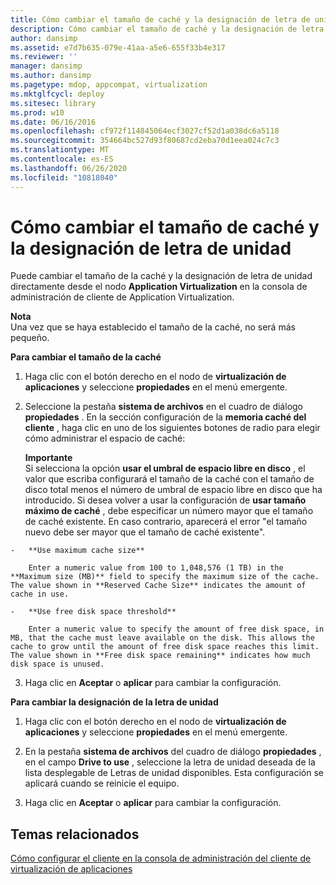 ```yaml
---
title: Cómo cambiar el tamaño de caché y la designación de letra de unidad
description: Cómo cambiar el tamaño de caché y la designación de letra de unidad
author: dansimp
ms.assetid: e7d7b635-079e-41aa-a5e6-655f33b4e317
ms.reviewer: ''
manager: dansimp
ms.author: dansimp
ms.pagetype: mdop, appcompat, virtualization
ms.mktglfcycl: deploy
ms.sitesec: library
ms.prod: w10
ms.date: 06/16/2016
ms.openlocfilehash: cf972f114845064ecf3027cf52d1a038dc6a5118
ms.sourcegitcommit: 354664bc527d93f80687cd2eba70d1eea024c7c3
ms.translationtype: MT
ms.contentlocale: es-ES
ms.lasthandoff: 06/26/2020
ms.locfileid: "10818040"
---
```

# Cómo cambiar el tamaño de caché y la designación de letra de unidad


Puede cambiar el tamaño de la caché y la designación de letra de unidad directamente desde el nodo **Application Virtualization** en la consola de administración de cliente de Application Virtualization.

**Nota**  
Una vez que se haya establecido el tamaño de la caché, no será más pequeño.



**Para cambiar el tamaño de la caché**

1.  Haga clic con el botón derecho en el nodo de **virtualización de aplicaciones** y seleccione **propiedades** en el menú emergente.

2.  Seleccione la pestaña **sistema de archivos** en el cuadro de diálogo **propiedades** . En la sección configuración de la **memoria caché del cliente** , haga clic en uno de los siguientes botones de radio para elegir cómo administrar el espacio de caché:

    **Importante**  
    Si selecciona la opción **usar el umbral de espacio libre en disco** , el valor que escriba configurará el tamaño de la caché con el tamaño de disco total menos el número de umbral de espacio libre en disco que ha introducido. Si desea volver a usar la configuración de **usar tamaño máximo de caché** , debe especificar un número mayor que el tamaño de caché existente. En caso contrario, aparecerá el error "el tamaño nuevo debe ser mayor que el tamaño de caché existente".



~~~
-   **Use maximum cache size**

    Enter a numeric value from 100 to 1,048,576 (1 TB) in the **Maximum size (MB)** field to specify the maximum size of the cache. The value shown in **Reserved Cache Size** indicates the amount of cache in use.

-   **Use free disk space threshold**

    Enter a numeric value to specify the amount of free disk space, in MB, that the cache must leave available on the disk. This allows the cache to grow until the amount of free disk space reaches this limit. The value shown in **Free disk space remaining** indicates how much disk space is unused.
~~~

3. Haga clic en **Aceptar** o **aplicar** para cambiar la configuración.

**Para cambiar la designación de la letra de unidad**

1.  Haga clic con el botón derecho en el nodo de **virtualización de aplicaciones** y seleccione **propiedades** en el menú emergente.

2.  En la pestaña **sistema de archivos** del cuadro de diálogo **propiedades** , en el campo **Drive to use** , seleccione la letra de unidad deseada de la lista desplegable de Letras de unidad disponibles. Esta configuración se aplicará cuando se reinicie el equipo.

3.  Haga clic en **Aceptar** o **aplicar** para cambiar la configuración.

## Temas relacionados


[Cómo configurar el cliente en la consola de administración del cliente de virtualización de aplicaciones](how-to-configure-the-client-in-the-application-virtualization-client-management-console.md)









